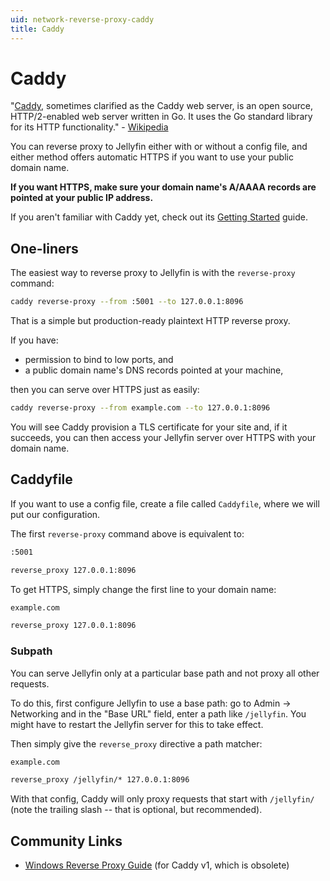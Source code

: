 ```yaml
---
uid: network-reverse-proxy-caddy
title: Caddy
---
```


# Caddy

"[Caddy](https://caddyserver.com/), sometimes clarified as the Caddy web server, is an open source, HTTP/2-enabled web server written in Go. It uses the Go standard library for its HTTP functionality." - [Wikipedia](https://en.wikipedia.org/wiki/Caddy_(web_server))

You can reverse proxy to Jellyfin either with or without a config file, and either method offers automatic HTTPS if you want to use your public domain name.

**If you want HTTPS, make sure your domain name's A/AAAA records are pointed at your public IP address.**

If you aren't familiar with Caddy yet, check out its [Getting Started](https://caddyserver.com/docs/getting-started) guide.

## One-liners

The easiest way to reverse proxy to Jellyfin is with the `reverse-proxy` command:

```bash
caddy reverse-proxy --from :5001 --to 127.0.0.1:8096
```

That is a simple but production-ready plaintext HTTP reverse proxy.

If you have:

- permission to bind to low ports, and
- a public domain name's DNS records pointed at your machine,

then you can serve over HTTPS just as easily:

```bash
caddy reverse-proxy --from example.com --to 127.0.0.1:8096
```

You will see Caddy provision a TLS certificate for your site and, if it succeeds, you can then access your Jellyfin server over HTTPS with your domain name.

## Caddyfile

If you want to use a config file, create a file called `Caddyfile`, where we will put our configuration.

The first `reverse-proxy` command above is equivalent to:

```txt
:5001

reverse_proxy 127.0.0.1:8096
```

To get HTTPS, simply change the first line to your domain name:

```txt
example.com

reverse_proxy 127.0.0.1:8096
```

### Subpath

You can serve Jellyfin only at a particular base path and not proxy all other requests.

To do this, first configure Jellyfin to use a base path: go to Admin -> Networking and in the "Base URL" field, enter a path like `/jellyfin`. You might have to restart the Jellyfin server for this to take effect.

Then simply give the `reverse_proxy` directive a path matcher:

```txt
example.com

reverse_proxy /jellyfin/* 127.0.0.1:8096
```

With that config, Caddy will only proxy requests that start with `/jellyfin/` (note the trailing slash -- that is optional, but recommended).

## Community Links

- [Windows Reverse Proxy Guide](https://www.reddit.com/r/jellyfin/comments/ek8ugr/windows_reverse_proxy_guide/) (for Caddy v1, which is obsolete)
